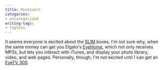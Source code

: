 ```yaml
---
title: Receivers
categories:
- uncategorized
writing-tags:
- tagless
---
```


It seems everyone is excited about the [SLIM][1] boxes.  I'm not sure why, when the same money can get you Elgato's [EyeHome][2], which not only receives MP3s, but lets you interact with iTunes, and display your photo library, video, and web pages.  Personally, though, I'm not excited until I can get an [EyeTV
300][3].

   [1]: http://www.slimdevices.com/
   [2]: http://www.elgato.com/products/eyehome.html
   [3]: http://www.elgato.com/products/eyetv300.html
